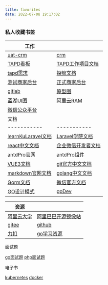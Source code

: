 ```yaml
---
title: favorites
date: 2022-07-08 19:17:02
---
```


### 私人收藏书签

|   工作    |  |
| ----------- | ----------- |
|[uat-crm](https://uat-crm.qzyyds.com/)|[crm](https://crm.qzyyds.com/)|
|[TAPD看板](https://www.tapd.cn/my_dashboard)|[TAPD工作项目文档](https://www.tapd.cn/48570041/markdown_wikis/show/#1148570041001000033)|
|[tapd需求](https://www.tapd.cn/48570041/prong/stories/stories_list)|[探鲸文档](http://docs.op.opsdns.cc:8081/note/)|
|[测试商家后台](http://merchant.manage.opsdns.cc:8081)|[正式商家后台](http://merchant-manage.tanjingpaas.com:8081)|
|[gitlab](https://gitlab.com/)|[原型图](https://axhub.im/ax9/0b91ef6f07ca07a0/#g=1&id=95k0oz&p=%E5%AD%A6%E5%91%98%E5%88%97%E8%A1%A8)|
|[蓝湖UI图](https://lanhuapp.com/web/#/item?tid=7bc6a146-1f06-459f-907c-46650fd250d0&fid=all)|[阿里云RAM](https://signin.aliyun.com/1172332297421385.onaliyun.com/login.htm?accounttraceid=9134cee91b1349ff814cc7577f48c976dpqv&cspNonce=UY7LJndJHU&spma=a2c44&spmb=11131515#/main)|
|[微信公众平台](https://mp.weixin.qq.com/)||
|   文档    |  |
| ----------- | ----------- |
| [learnKuLaravel文档](https://learnku.com/docs/laravel/8.x)| [Laravel学院文档](https://laravelacademy.org/books/laravel-docs-8)|
| [react中文文档](https://react.docschina.org/docs/getting-started.html)|[企业微信开发者文档](https://developer.work.weixin.qq.com/document/path/90664)|
| [antdPro官网](https://pro.ant.design/)|[antdPro组件](https://procomponents.ant.design/components/)|
| [VUE3文档](https://v3.cn.vuejs.org/guide/installation.html) |[git官方中文文档](https://git-scm.com/book/zh/v2)
|[markdown官网文档](https://markdown.com.cn/)|[golang中文文档](https://studygolang.com/pkgdoc)|
|[Gorm文档](https://gorm.io/zh_CN/docs/)|[微信官方文档](https://developers.weixin.qq.com/miniprogram/dev/framework/)|
|[GO设计模式](https://www.topgoer.cn/docs/golang-design-pattern/golang-design-pattern-1cbgha2ltg796)|[goDev](https://go.dev/)|

|   资源    |  |
| ----------- | ----------- |
|[阿里云大学](https://developer.aliyun.com/course/explore?spm=a2c6h.17661847.0.0.16676fb289Qirw&tags=,,,)|[阿里巴巴开源镜像站](https://developer.aliyun.com/mirror/?spm=a2c6h.12883283.1362934.3.5ddd201c9PSndh)|
|[gitee](https://gitee.com/)|[github](https://github.com/)|
|[力扣](https://leetcode.cn/leetbook/)|[go学习资源](https://www.topgoer.com/)|


面试题

[go面试题](https://zhuanlan.zhihu.com/p/471490292)
[php面试题](https://zhuanlan.zhihu.com/p/385093242)

电子书

[kubernetes](https://pangxuejun.cn/static/k8s.pdf)
[docker](https://pangxuejun.cn/static/docker.pdf)
